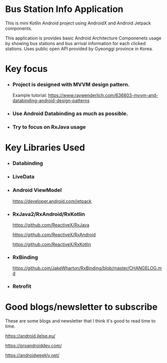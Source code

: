 # Bus Station Info Application

This is mini Kotlin Android project using AndroidX and Android Jetpack components.

This application is provides basic Android Architecture Componenets usage
by showing bus stations and bus arrival information for each clicked stations.
Uses public open API provided by Gyeonggi province in Korea.

# Key focus
* ### Project is designed with MVVM design pattern.
  Example tutorial: https://www.raywenderlich.com/636803-mvvm-and-databinding-android-design-patterns
* ### Use Android Databinding as much as possible.
* ### Try to focus on RxJava usage

# Key Libraries Used

* ### Databinding
* ### LiveData
* ### Android ViewModel
  https://developer.android.com/jetpack
* ### RxJava2/RxAndroid/RxKotlin
  https://github.com/ReactiveX/RxJava

  https://github.com/ReactiveX/RxAndroid

  https://github.com/ReactiveX/RxKotlin
* ### RxBinding
  https://github.com/JakeWharton/RxBinding/blob/master/CHANGELOG.md
* ### Retrofit

# Good blogs/newsletter to subscribe
These are some blogs and newsletter that I think it's good to read time to time.

https://android.jlelse.eu/

https://proandroiddev.com/

https://androidweekly.net/
